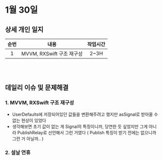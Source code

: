 # 1월 30일
## 상세 개인 일지 
|순번|내용|작업시간
|:---:|:-----:|:-------:
|1| MVVM, RXSwift 구조 재구성 | 2~3H


</br></br>
## 데일리 이슈 및 문제해결
### 1. MVVM, RXSwift 구조 재구성
  - UserDefaults에 저장되어있던 값들을 변환해주려고 했지만 asSignal로 받아올 수 없는 현상이 있었다
  - 생각해보면 초기 값이 없는 게 Signal의 특징이니까, 당연한 듯 싶었지만 그게 아니라 PublishRelay로 선언해서 그런 거였다 ( Publish 특징이 받기 전에는 없으니까 그런 거 아닐까.. )
### 2. 설날 연휴
